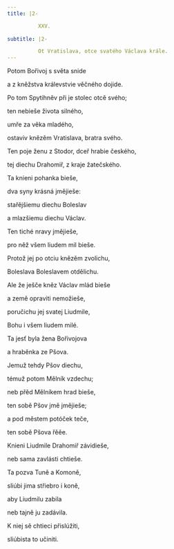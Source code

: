 ```yaml
---
title: |2-

          XXV.
        
subtitle: |2-

          Ot Vratislava, otce svatého Václava krále.
---
```


Potom Bořivoj s světa snide

a z kněžstva králevstvie věčného dojide.

Po tom Spytihněv při je stolec otcě svého;

ten nebieše života silného,

umře za věka mladého,

ostaviv knězěm Vratislava, bratra svého.

Ten poje ženu z Stodor, dceř hrabie českého,

tej diechu Drahomiř, z kraje žatečského.

Ta knieni pohanka bieše,

dva syny krásná jmějieše:

stařějšiemu diechu Boleslav

a mlazšiemu diechu Václav.

Ten tiché nravy jmějieše,

pro něž všem liudem mil bieše.

Protož jej po otciu knězěm zvolichu,

Boleslava Boleslavem otdělichu.

Ale že ješče kněz Václav mlád bieše

a země opraviti nemožieše,

poručichu jej svatej Liudmile,

Bohu i všem liudem milé.

Ta jesť byla žena Bořivojova

a hraběnka ze Pšova.

Jemuž tehdy Pšov diechu,

témuž potom Mělník vzdechu;

neb přěd Mělníkem hrad bieše,

ten sobě Pšov jmě jmějieše;

a pod městem potóček teče,

ten sobě Pšova řěěe.

Knieni Liudmile Drahomiř závidieše,

neb sama zavlásti chtieše.

Ta pozva Tuně a Komoně,

sliúbi jima střiebro i koně,

aby Liudmilu zabila

neb tajně ju zadávila.

K niej sě chtieci přislúžiti,

sliúbista to učiniti.

